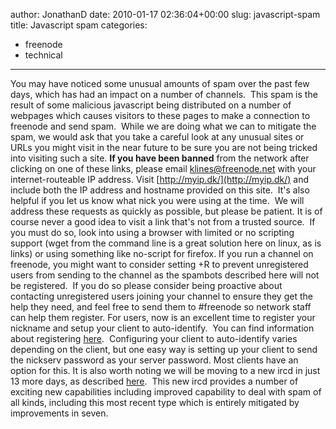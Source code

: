 author: JonathanD
date: 2010-01-17 02:36:04+00:00
slug: javascript-spam
title: Javascript spam
categories:
- freenode
- technical
---

You may have noticed some unusual amounts of spam over the past few days, which has had an impact on a number of channels.  This spam is the result of some malicious javascript being distributed on a number of webpages which causes visitors to these pages to make a connection to freenode and send spam.  While we are doing what we can to mitigate the spam, we would ask that you take a careful look at any unusual sites or URLs you might visit in the near future to be sure you are not being tricked into visiting such a site.
**If you have been banned** from the network after clicking on one of these links, please email klines@freenode.net with your internet-routeable IP address. Visit [http://myip.dk/](http://myip.dk/) and include both the IP address and hostname provided on this site.  It's also helpful if you let us know what nick you were using at the time.  We will address these requests as quickly as possible, but please be patient.
It is of course never a good idea to visit a link that's not from a trusted source.  If you must do so, look into using a browser with limited or no scripting support (wget from the command line is a great solution here on linux, as is links) or using something like no-script for firefox.
If you run a channel on freenode, you might want to consider setting +R to prevent unregistered users from sending to the channel as the spambots described here will not be registered.  If you do so please consider being proactive about contacting unregistered users joining your channel to ensure they get the help they need, and feel free to send them to #freenode so network staff can help them register.
For users, now is an excellent time to register your nickname and setup your client to auto-identify.  You can find information about registering [here](http://freenode.net/faq.shtml#registering).  Configuring your client to auto-identify varies depending on the client, but one easy way is setting up your client to send the nickserv password as your server password. Most clients have an option for this.
It is also worth noting we will be moving to a new ircd in just 13 more days, as described [here](http://blog.freenode.net/2010/01/ircd-migration-sat-jan-30th-2010/).  This new ircd provides a number of exciting new capabilities including improved capability to deal with spam of all kinds, including this most recent type which is entirely mitigated by improvements in seven.
